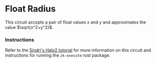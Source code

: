 # Float Radius

This circuit accepts a pair of float values $x$ and $y$ and approximates the value $\sqrt{x^2+y^2}$.  

### Instructions
Refer to the [Sindri's Halo2 tutorial](https://sindri-labs.github.io/docs/how-to-guides/frameworks/halo2/axiom-v0.3.0/) for more information on this circuit and instructions for running the `zk-execute` rust package.